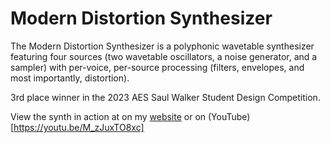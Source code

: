# Modern Distortion Synthesizer

The Modern Distortion Synthesizer is a polyphonic wavetable synthesizer featuring four sources (two wavetable oscillators, a noise generator, and a sampler) with per-voice, per-source processing (filters, envelopes, and most importantly, distortion).

3rd place winner in the 2023 AES Saul Walker Student Design Competition.

View the synth in action at on my [website](https://colinraab.com/programming) or on (YouTube)[https://youtu.be/M_zJuxTO8xc]

